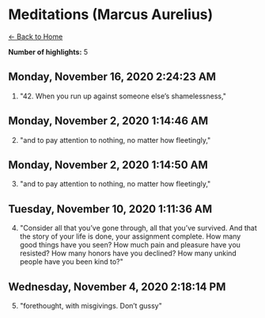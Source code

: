 # Meditations (Marcus Aurelius)

[← Back to Home](Home)

**Number of highlights:** 5


## Monday, November 16, 2020 2:24:23 AM

1. "42. When you run up against someone else’s shamelessness,"


## Monday, November 2, 2020 1:14:46 AM

2. "and to pay attention to nothing, no matter how fleetingly,"


## Monday, November 2, 2020 1:14:50 AM

3. "and to pay attention to nothing, no matter how fleetingly,"


## Tuesday, November 10, 2020 1:11:36 AM

4. "Consider all that you’ve gone through, all that you’ve survived. And that the story of your life is done, your assignment complete. How many good things have you seen? How much pain and pleasure have you resisted? How many honors have you declined? How many unkind people have you been kind to?"


## Wednesday, November 4, 2020 2:18:14 PM

5. "forethought, with misgivings. Don’t gussy"


